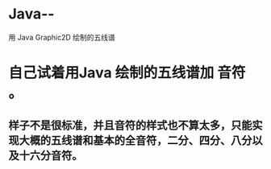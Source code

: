 # Java--
用 Java Graphic2D 绘制的五线谱

# 自己试着用Java 绘制的五线谱加 音符 。
## 样子不是很标准，并且音符的样式也不算太多，只能实现大概的五线谱和基本的全音符，二分、四分、八分以及十六分音符。
